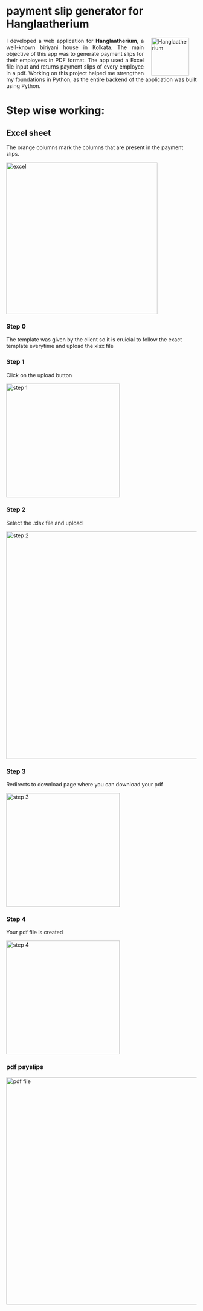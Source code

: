 # payment slip generator for Hanglaatherium

<p align="justify">
  <img src="https://github.com/ShopnoBanerjee/payment_slip_generator/assets/158451331/c8d1c1cb-f2ab-4f74-af45-113972c2b77e" alt="Hanglaatherium" align="right" width="100" hspace="20">
  I developed a web application for <strong>Hanglaatherium</strong>, a well-known biriyani house in Kolkata. The main objective of this app was to generate payment slips for their employees in PDF format. The app used a Excel file input and returns payment slips of every employee in a pdf. Working on this project helped me strengthen my foundations in Python, as the entire backend of the application was built using Python.
</p>

# Step wise working:

## Excel sheet

The orange columns mark the columns that are present in the payment slips.

<img src="https://github.com/ShopnoBanerjee/payment-slip-generator/assets/158451331/4590b720-c41c-41f4-8db1-d40cba9cc6d6" alt="excel" width="400">

### Step 0

The template was given by the client so it is cruicial to follow the exact template everytime and upload the xlsx file

### Step 1

Click on the upload button

<img src="https://github.com/ShopnoBanerjee/payment-slip-generator/assets/158451331/08758975-b3ac-4670-b161-fa47471a9dc2" alt="step 1" width="300">

### Step 2

Select the .xlsx file and upload

<img src="https://github.com/ShopnoBanerjee/payment-slip-generator/assets/158451331/e8ad5dbe-769f-4a5c-a6b4-6d4efec47e9e" alt="step 2" width="600">

### Step 3

Redirects to download page where you can download your pdf

<img src="https://github.com/ShopnoBanerjee/payment-slip-generator/assets/158451331/28a01be7-c625-4ca2-895f-4f01a0ad2f03" alt="step 3" width="300">

### Step 4

Your pdf file is created

<img src="https://github.com/ShopnoBanerjee/payment-slip-generator/assets/158451331/bad73891-5c77-4fb0-98c3-f58a6e65c7e8" alt="step 4" width="300">

### pdf payslips

<img src="https://github.com/ShopnoBanerjee/payment-slip-generator/assets/158451331/59e13616-aceb-43db-aa70-f87c03ee74a2" alt="pdf file" width="600">

